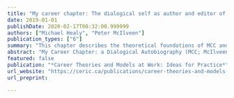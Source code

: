 ```yaml
---
title: "My career chapter: The dialogical self as author and editor of a career autobiography"
date: 2019-01-01
publishDate: 2020-02-17T00:32:00.999999
authors: ["Michael Healy", "Peter McIlveen"]
publication_types: ["6"]
summary: "This chapter describes the theoretical foundations of MCC and its application in a case vignette".
abstract: "My Career Chapter: a Dialogical Autobiography (MCC; McIlveen; 2015) is a qualitative career assessment and counselling tool based on the systems theory framework (STF; Patton & McMahon, 2014) and dialogical self theory (DST; Meijers & Hermans, 2017). MCC leads the client through a reflective writing process based on their internal dialogues about their career and helps the client to edit the resulting manuscript into a productive and empowering narrative. MCC's theoretically informed practical features may be used to develop the reflective capacity of the client beyond the end of the counselling event, promoting lifelong learning, informed self-judgment, and improved self-regulation. This chapter describes the theoretical foundations of MCC and its application in a case vignette."
featured: false
publication: "*Career Theories and Models at Work: Ideas for Practice*"
url_website: "https://ceric.ca/publications/career-theories-and-models-at-work-ideas-for-practice/"
url_preprint: 

---
```


